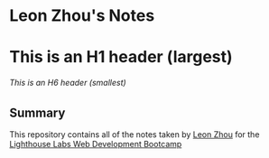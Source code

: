 # Leon Zhou's Notes
# This is an H1 header (largest)
###### This is an H6 header (smallest)
## Summary 

This repository contains all of the notes taken by [Leon Zhou](https://github.com/LeonXZhou) for the [Lighthouse Labs Web Development Bootcamp](https://www.lighthouselabs.ca/)
